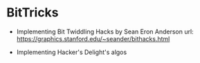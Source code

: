 # BitTricks

- Implementing Bit Twiddling Hacks by Sean Eron Anderson
  url: https://graphics.stanford.edu/~seander/bithacks.html

- Implementing Hacker's Delight's algos

